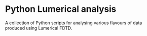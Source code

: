 # Python Lumerical analysis
A collection of Python scripts for analysing various flavours of data produced using Lumerical FDTD.